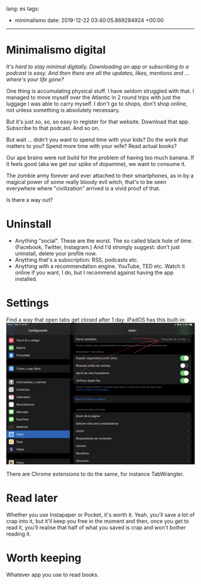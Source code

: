 lang: es
tags:
- minimalismo
date: 2019-12-22 03:40:05.869284924 +00:00

---


# Minimalismo digital

_It's hard to stay minimal digitally. Downloading an app or subscribing to a podcast is easy. And then there are all the updates, likes, mentions and ... where's your life gone?_

One thing is accumulating physical stuff. I have seldom struggled with that. I managed to move myself over the Atlantic in 2 round trips with just the luggage I was able to carry myself. I don't go to shops, don't shop online, not unless something is absolutely necessary.

But it's just so, so, so easy to register for that website. Download that app. Subscribe to that podcast. And so on.

But wait ... didn't you want to spend time with your kids? Do the work that matters to you? Spend more time with your wife? Read actual books?

Our ape brains were not build for the problem of having too much banana. If it feels good (aka we get our spike of dopamine), we want to consume it.

The zombie army forever and ever attached to their smartphones, as in by a magical power of some really bloody evil witch, that's to be seen everywhere where "civilization" arrived is a vivid proof of that.

Is there a way out?

# Uninstall

- Anything "social". These are the worst. The so called black hole of time. (Facebook, Twitter, Instagram.) And I'd strongly suggest: don't just uninstall, delete your profile now.
- Anything that's a subscription: RSS, podcasts etc.
- Anything with a recommendation engine. YouTube, TED etc. Watch it online if you want, I do, but I recommend against having the app installed.

# Settings

Find a way that open tabs get closed after 1 day. iPadOS has this built-in:
![](ipados-safari-close-tabs-after-1-day.jpg)

There are Chrome extensions to do the same, for instance TabWrangler.

# Read later

Whether you use Instapaper or Pocket, it's worth it. Yeah, you'll save a lot of crap into it, but it'll keep you free in the moment and then, once you get to read it, you'll realise that half of what you saved is crap and won't bother reading it.

# Worth keeping

Whatever app you use to read books.

